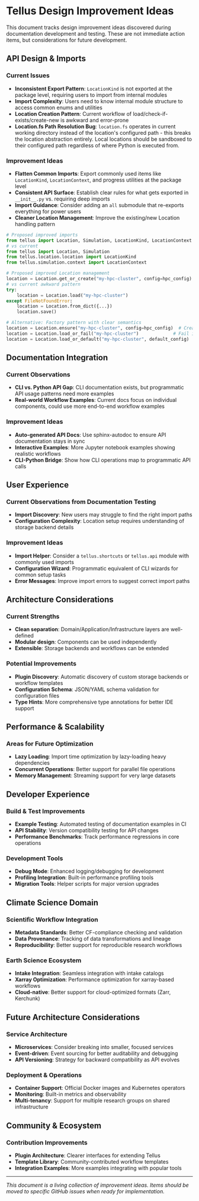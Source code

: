 # Tellus Design Improvement Ideas

This document tracks design improvement ideas discovered during documentation development and testing. These are not immediate action items, but considerations for future development.

## API Design & Imports

### Current Issues
- **Inconsistent Export Pattern**: `LocationKind` is not exported at the package level, requiring users to import from internal modules
- **Import Complexity**: Users need to know internal module structure to access common enums and utilities
- **Location Creation Pattern**: Current workflow of load/check-if-exists/create-new is awkward and error-prone
- **Location.fs Path Resolution Bug**: `location.fs` operates in current working directory instead of the location's configured path - this breaks the location abstraction entirely. Local locations should be sandboxed to their configured path regardless of where Python is executed from.

### Improvement Ideas
- **Flatten Common Imports**: Export commonly used items like `LocationKind`, `LocationContext`, and progress utilities at the package level
- **Consistent API Surface**: Establish clear rules for what gets exported in `__init__.py` vs. requiring deep imports
- **Import Guidance**: Consider adding an `all` submodule that re-exports everything for power users
- **Cleaner Location Management**: Improve the existing/new Location handling pattern

```python
# Proposed improved imports
from tellus import Location, Simulation, LocationKind, LocationContext
# vs current
from tellus import Location, Simulation
from tellus.location.location import LocationKind
from tellus.simulation.context import LocationContext

# Proposed improved Location management
location = Location.get_or_create("my-hpc-cluster", config=hpc_config)
# vs current awkward pattern
try:
    location = Location.load("my-hpc-cluster")
except FileNotFoundError:
    location = Location.from_dict({...})
    location.save()

# Alternative: Factory pattern with clear semantics
location = Location.ensure("my-hpc-cluster", config=hpc_config)  # Create if missing
location = Location.load_or_fail("my-hpc-cluster")             # Fail if missing  
location = Location.load_or_default("my-hpc-cluster", default_config)  # Use default if missing
```

## Documentation Integration

### Current Observations
- **CLI vs. Python API Gap**: CLI documentation exists, but programmatic API usage patterns need more examples
- **Real-world Workflow Examples**: Current docs focus on individual components, could use more end-to-end workflow examples

### Improvement Ideas
- **Auto-generated API Docs**: Use sphinx-autodoc to ensure API documentation stays in sync
- **Interactive Examples**: More Jupyter notebook examples showing realistic workflows
- **CLI-Python Bridge**: Show how CLI operations map to programmatic API calls

## User Experience

### Current Observations from Documentation Testing
- **Import Discovery**: New users may struggle to find the right import paths
- **Configuration Complexity**: Location setup requires understanding of storage backend details

### Improvement Ideas
- **Import Helper**: Consider a `tellus.shortcuts` or `tellus.api` module with commonly used imports
- **Configuration Wizard**: Programmatic equivalent of CLI wizards for common setup tasks
- **Error Messages**: Improve import errors to suggest correct import paths

## Architecture Considerations

### Current Strengths
- **Clean separation**: Domain/Application/Infrastructure layers are well-defined
- **Modular design**: Components can be used independently
- **Extensible**: Storage backends and workflows can be extended

### Potential Improvements
- **Plugin Discovery**: Automatic discovery of custom storage backends or workflow templates
- **Configuration Schema**: JSON/YAML schema validation for configuration files
- **Type Hints**: More comprehensive type annotations for better IDE support

## Performance & Scalability

### Areas for Future Optimization
- **Lazy Loading**: Import time optimization by lazy-loading heavy dependencies
- **Concurrent Operations**: Better support for parallel file operations
- **Memory Management**: Streaming support for very large datasets

## Developer Experience

### Build & Test Improvements
- **Example Testing**: Automated testing of documentation examples in CI
- **API Stability**: Version compatibility testing for API changes
- **Performance Benchmarks**: Track performance regressions in core operations

### Development Tools
- **Debug Mode**: Enhanced logging/debugging for development
- **Profiling Integration**: Built-in performance profiling tools
- **Migration Tools**: Helper scripts for major version upgrades

## Climate Science Domain

### Scientific Workflow Integration
- **Metadata Standards**: Better CF-compliance checking and validation
- **Data Provenance**: Tracking of data transformations and lineage
- **Reproducibility**: Better support for reproducible research workflows

### Earth Science Ecosystem
- **Intake Integration**: Seamless integration with intake catalogs
- **Xarray Optimization**: Performance optimization for xarray-based workflows
- **Cloud-native**: Better support for cloud-optimized formats (Zarr, Kerchunk)

## Future Architecture Considerations

### Service Architecture
- **Microservices**: Consider breaking into smaller, focused services
- **Event-driven**: Event sourcing for better auditability and debugging
- **API Versioning**: Strategy for backward compatibility as API evolves

### Deployment & Operations
- **Container Support**: Official Docker images and Kubernetes operators
- **Monitoring**: Built-in metrics and observability
- **Multi-tenancy**: Support for multiple research groups on shared infrastructure

## Community & Ecosystem

### Contribution Improvements
- **Plugin Architecture**: Clearer interfaces for extending Tellus
- **Template Library**: Community-contributed workflow templates
- **Integration Examples**: More examples integrating with popular tools

---

*This document is a living collection of improvement ideas. Items should be moved to specific GitHub issues when ready for implementation.*